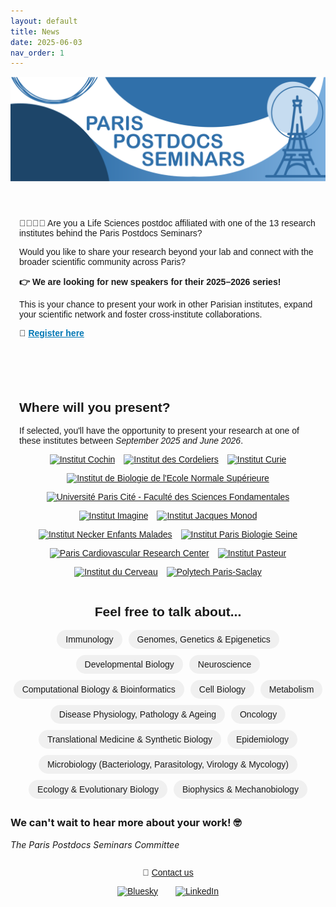 ```yaml
---
layout: default
title: News
date: 2025-06-03
nav_order: 1
---
```


![Paris Postdocs Seminars Header](/assets/pps_header.png)

<section style="max-width: 800px; margin: 2em auto; padding: 1em; font-family: sans-serif; position: relative;">
  <p>🧑‍🔬👩‍💻 Are you a <bold>Life Sciences postdoc</bold> affiliated with one of the <bold>13 research institutes</bold> behind the Paris Postdocs Seminars?</p>
  <p>Would you like to share your research beyond your lab and connect with the broader scientific community across Paris?</p>

  <p style="font-size: 1em; font-weight: bold;">
    👉 We are looking for new speakers for their <strong>2025–2026 series</strong>!
  </p>

  <p>This is your chance to present your work in other Parisian institutes, expand your scientific network and foster cross-institute collaborations.</p>

  <p>🔗 <a href="https://docs.google.com/forms/d/e/1FAIpQLSdnRThSSd43dxS_qsFKbGEQyKuKn4LK7zxMhDNM2US8beSSTg/viewform" target="_blank" style="font-weight: bold; color: #0077b5;">Register here</a></p>
</section>

<section style="max-width: 800px; margin: 2em auto; padding: 1em; font-family: sans-serif;">
  <h2>Where will you present?</h2>
    <p>If selected, you'll have the opportunity to present your research at one of these institutes between <em>September 2025 and June 2026</em>.</p>
      <div style="display: flex; flex-wrap: wrap; gap: 1em; justify-content: center;">
        <a href="https://institutcochin.fr" target="_blank"><img src="{{ '/assets/cochin_logo.png' | relative_url }}" alt="Institut Cochin" style="height: 80px;"></a>
        <a href="https://www.crcordeliers.fr/" target="_blank"><img src="{{ '/assets/cordeliers_logo.png' | relative_url }}" alt="Institut des Cordeliers" style="height: 80px;"></a>
        <a href="https://www.curie.fr" target="_blank"><img src="{{ '/assets/curie_logo.jpeg' | relative_url }}" alt=" Institut Curie" style="height: 80px;"></a>
        <a href="https://www.ibens.ens.psl.eu" target="_blank"><img src="{{ '/assets/ibens_logo.png' | relative_url }}" alt="Institut de Biologie de l'Ecole Normale Supérieure" style="height: 80px;"></a>
        <a href="https://biomedicale.u-paris.fr/" target="_blank"><img src="{{ '/assets/fds-upc_logo.png' | relative_url }}" alt="Université Paris Cité - Faculté des Sciences Fondamentales" style="height: 80px;"></a>
        <a href="https://www.institutimagine.org" target="_blank"><img src="{{ '/assets/imagine_logo.png' | relative_url }}" alt="Institut Imagine" style="height: 80px;"></a>
        <a href="https://www.ijm.fr" target="_blank"><img src="{{ '/assets/ijm_logo.png' | relative_url }}" alt="Institut Jacques Monod" style="height: 80px;"></a>
        <a href="https://www.institut-necker-enfants-malades.fr/" target="_blank"><img src="{{ '/assets/inem_logo.jpeg' | relative_url }}" alt="Institut Necker Enfants Malades" style="height: 80px;"></a>
        <a href="https://www.ibps.sorbonne-universite.fr/fr" target="_blank"><img src="{{ '/assets/ipbs_logo.png' | relative_url }}" alt="Institut Paris Biologie Seine" style="height: 80px;"></a>
        <a href="https://parcc.inserm.fr/" target="_blank"><img src="{{ '/assets/parcc_logo.png' | relative_url }}" alt="Paris Cardiovascular Research Center" style="height: 80px;"></a>
        <a href="https://www.pasteur.fr" target="_blank"><img src="{{ '/assets/pasteur_logo.png' | relative_url }}" alt="Institut Pasteur" style="height: 80px;"></a>
        <a href="https://icm-institute.org" target="_blank"><img src="{{ '/assets/pbi_logo.jpeg' | relative_url }}" alt="Institut du Cerveau" style="height: 80px;"></a>
        <a href="https://www.polytech.universite-paris-saclay.fr/" target="_blank"><img src="{{ '/assets/polytech_paris_saclay_logo.jpeg' | relative_url }}" alt="Polytech Paris-Saclay" style="height: 80px;"></a>
      </div>
</section>

<section style="max-width: 800px; margin: 2em auto; text-align: center; font-family: sans-serif;">
  <h2>Feel free to talk about...</h2>
    <div style="display: flex; flex-wrap: wrap; justify-content: center; gap: 10px;">
      <span style="padding: 0.5em 1em; background-color: #f0f0f0; border-radius: 20px;">Immunology</span>
      <span style="padding: 0.5em 1em; background-color: #f0f0f0; border-radius: 20px;">Genomes, Genetics & Epigenetics</span>
      <span style="padding: 0.5em 1em; background-color: #f0f0f0; border-radius: 20px;">Developmental Biology</span>
      <span style="padding: 0.5em 1em; background-color: #f0f0f0; border-radius: 20px;">Neuroscience</span>
      <span style="padding: 0.5em 1em; background-color: #f0f0f0; border-radius: 20px;">Computational Biology & Bioinformatics</span>
      <span style="padding: 0.5em 1em; background-color: #f0f0f0; border-radius: 20px;">Cell Biology</span>
      <span style="padding: 0.5em 1em; background-color: #f0f0f0; border-radius: 20px;">Metabolism</span>
      <span style="padding: 0.5em 1em; background-color: #f0f0f0; border-radius: 20px;">Disease Physiology, Pathology & Ageing</span>
      <span style="padding: 0.5em 1em; background-color: #f0f0f0; border-radius: 20px;">Oncology</span>
      <span style="padding: 0.5em 1em; background-color: #f0f0f0; border-radius: 20px;">Translational Medicine & Synthetic Biology</span>
      <span style="padding: 0.5em 1em; background-color: #f0f0f0; border-radius: 20px;">Epidemiology</span>
      <span style="padding: 0.5em 1em; background-color: #f0f0f0; border-radius: 20px;">Microbiology (Bacteriology, Parasitology, Virology & Mycology)</span>
      <span style="padding: 0.5em 1em; background-color: #f0f0f0; border-radius: 20px;">Ecology & Evolutionary Biology</span>
      <span style="padding: 0.5em 1em; background-color: #f0f0f0; border-radius: 20px;">Biophysics & Mechanobiology</span>
    </div>
</section>

### We can't wait to hear more about your work! 🤓
<em>The Paris Postdocs Seminars Committee</em>
<br>

<footer style="max-width: 800px; margin: 2em auto; text-align: center; font-family: sans-serif;">
  <p>📧 <a href="mailto:paris.postdocs@gmail.com">Contact us</a></p>
  <p style="display: flex; justify-content: center; gap: 2em;">
    <a href="https://bsky.app/profile/parispostdocs.bsky.social" target="_blank">
      <img src="/assets/bluesky-icon.png" alt="Bluesky" style="height: 30px;">
    </a>
    <a href="https://www.linkedin.com/company/paris-postdocs-seminars" target="_blank">
      <img src="/assets/linkedin-icon.png" alt="LinkedIn" style="height: 30px;">
    </a>
  </p>
</footer>

